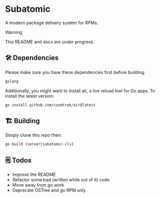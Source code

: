# Subatomic

A modern package delivery system for RPMs.

> [!WARNING]  
> This README and docs are under progress.

## 🛠️ Dependencies

Please make sure you have these dependencies first before building.

```bash
golang
```

Additionally, you might want to install air, a live reload tool for Go apps. To install the latest version:

```bash
go install github.com/cosmtrek/air@latest
```

## 🏗️ Building

Simply clone this repo then:

```bash
go build (server|subatomic-cli)
```

## 🗒️ Todos

- Improve the README
- Refactor some bad (written while out of it) code
- Move away from go work
- Deprecate OSTree and go RPM only
